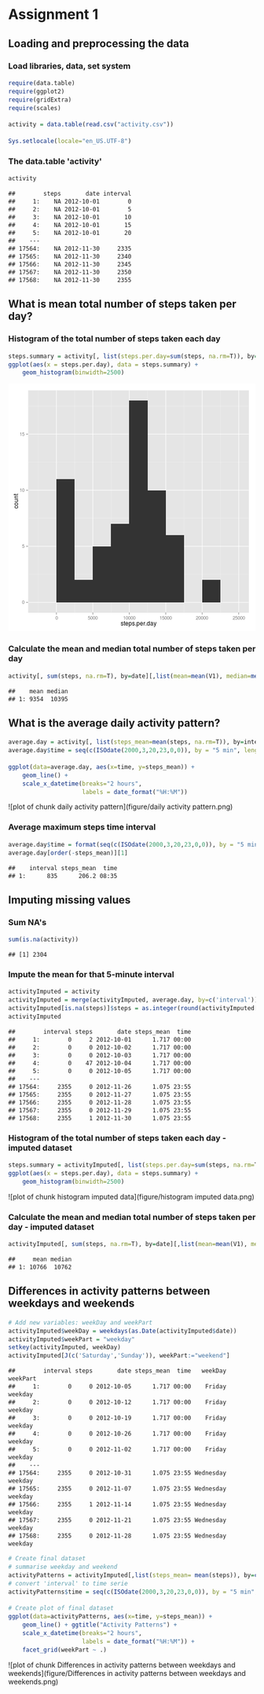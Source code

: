 Assignment 1
========================================================

## Loading and preprocessing the data

### Load libraries, data, set system


```r
require(data.table)
require(ggplot2)
require(gridExtra)
require(scales)

activity = data.table(read.csv("activity.csv"))

Sys.setlocale(locale="en_US.UTF-8")
```

### The data.table 'activity'


```r
activity
```

```
##        steps       date interval
##     1:    NA 2012-10-01        0
##     2:    NA 2012-10-01        5
##     3:    NA 2012-10-01       10
##     4:    NA 2012-10-01       15
##     5:    NA 2012-10-01       20
##    ---                          
## 17564:    NA 2012-11-30     2335
## 17565:    NA 2012-11-30     2340
## 17566:    NA 2012-11-30     2345
## 17567:    NA 2012-11-30     2350
## 17568:    NA 2012-11-30     2355
```

## What is mean total number of steps taken per day?

### Histogram of the total number of steps taken each day


```r
steps.summary = activity[, list(steps.per.day=sum(steps, na.rm=T)), by=date]
ggplot(aes(x = steps.per.day), data = steps.summary) +
    geom_histogram(binwidth=2500)
```

![plot of chunk histogram](figure/histogram.png) 

### Calculate the mean and median total number of steps taken per day


```r
activity[, sum(steps, na.rm=T), by=date][,list(mean=mean(V1), median=median(V1))]
```

```
##    mean median
## 1: 9354  10395
```

## What is the average daily activity pattern?


```r
average.day = activity[, list(steps_mean=mean(steps, na.rm=T)), by=interval]
average.day$time = seq(c(ISOdate(2000,3,20,23,0,0)), by = "5 min", length.out = 288)

ggplot(data=average.day, aes(x=time, y=steps_mean)) +
    geom_line() +
    scale_x_datetime(breaks="2 hours",
                     labels = date_format("%H:%M"))
```

![plot of chunk daily activity pattern](figure/daily activity pattern.png) 

### Average maximum steps time interval


```r
average.day$time = format(seq(c(ISOdate(2000,3,20,23,0,0)), by = "5 min", length.out = 288), "%H:%M")
average.day[order(-steps_mean)][1]
```

```
##    interval steps_mean  time
## 1:      835      206.2 08:35
```

## Imputing missing values

### Sum NA's


```r
sum(is.na(activity))
```

```
## [1] 2304
```

### Impute the mean for that 5-minute interval


```r
activityImputed = activity
activityImputed = merge(activityImputed, average.day, by=c('interval'))
activityImputed[is.na(steps)]$steps = as.integer(round(activityImputed[is.na(steps)]$steps_mean))
activityImputed
```

```
##        interval steps       date steps_mean  time
##     1:        0     2 2012-10-01      1.717 00:00
##     2:        0     0 2012-10-02      1.717 00:00
##     3:        0     0 2012-10-03      1.717 00:00
##     4:        0    47 2012-10-04      1.717 00:00
##     5:        0     0 2012-10-05      1.717 00:00
##    ---                                           
## 17564:     2355     0 2012-11-26      1.075 23:55
## 17565:     2355     0 2012-11-27      1.075 23:55
## 17566:     2355     0 2012-11-28      1.075 23:55
## 17567:     2355     0 2012-11-29      1.075 23:55
## 17568:     2355     1 2012-11-30      1.075 23:55
```

### Histogram of the total number of steps taken each day - imputed dataset


```r
steps.summary = activityImputed[, list(steps.per.day=sum(steps, na.rm=T)), by=date]
ggplot(aes(x = steps.per.day), data = steps.summary) +
    geom_histogram(binwidth=2500)
```

![plot of chunk histogram imputed data](figure/histogram imputed data.png) 

### Calculate the mean and median total number of steps taken per day - imputed dataset


```r
activityImputed[, sum(steps, na.rm=T), by=date][,list(mean=mean(V1), median=median(V1))]
```

```
##     mean median
## 1: 10766  10762
```

## Differences in activity patterns between weekdays and weekends


```r
# Add new variables: weekDay and weekPart
activityImputed$weekDay = weekdays(as.Date(activityImputed$date))
activityImputed$weekPart = "weekday"
setkey(activityImputed, weekDay)
activityImputed[J(c('Saturday','Sunday')), weekPart:="weekend"]
```

```
##        interval steps       date steps_mean  time   weekDay weekPart
##     1:        0     0 2012-10-05      1.717 00:00    Friday  weekday
##     2:        0     0 2012-10-12      1.717 00:00    Friday  weekday
##     3:        0     0 2012-10-19      1.717 00:00    Friday  weekday
##     4:        0     0 2012-10-26      1.717 00:00    Friday  weekday
##     5:        0     0 2012-11-02      1.717 00:00    Friday  weekday
##    ---                                                              
## 17564:     2355     0 2012-10-31      1.075 23:55 Wednesday  weekday
## 17565:     2355     0 2012-11-07      1.075 23:55 Wednesday  weekday
## 17566:     2355     1 2012-11-14      1.075 23:55 Wednesday  weekday
## 17567:     2355     0 2012-11-21      1.075 23:55 Wednesday  weekday
## 17568:     2355     0 2012-11-28      1.075 23:55 Wednesday  weekday
```

```r
# Create final dataset
# summarise weekday and weekend
activityPatterns = activityImputed[,list(steps_mean= mean(steps)), by=c("interval","weekPart")]
# convert 'interval' to time serie
activityPatterns$time = seq(c(ISOdate(2000,3,20,23,0,0)), by = "5 min", length.out = 288)

# Create plot of final dataset
ggplot(data=activityPatterns, aes(x=time, y=steps_mean)) +
    geom_line() + ggtitle("Activity Patterns") +
    scale_x_datetime(breaks="2 hours",
                     labels = date_format("%H:%M")) +
    facet_grid(weekPart ~ .)
```

![plot of chunk Differences in activity patterns between weekdays and weekends](figure/Differences in activity patterns between weekdays and weekends.png) 
